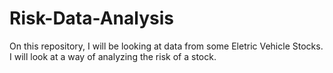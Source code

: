 # Risk-Data-Analysis
On this repository, I will be looking at data from some Eletric Vehicle Stocks.  I will look at a way of analyzing the risk of a stock.

